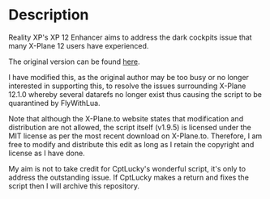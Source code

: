 # Description

Reality XP's XP 12 Enhancer aims to address the dark cockpits issue that many X-Plane 12 users have experienced.

The original version can be found [here](https://x-plane.to/).

I have modified this, as the original author may be too busy or no longer interested in supporting this, to resolve the issues surrounding X-Plane 12.1.0 whereby several datarefs no longer exist thus causing the script to be quarantined by FlyWithLua.

Note that although the X-Plane.to website states that modification and distribution are not allowed, the script itself (v1.9.5) is licensed under the MIT license as per the most recent download on X-Plane.to. Therefore, I am free to modify and distribute this edit as long as I retain the copyright and license as I have done.

My aim is not to take credit for CptLucky's wonderful script, it's only to address the outstanding issue. If CptLucky makes a return and fixes the script then I will archive this repository.